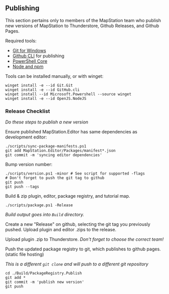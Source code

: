 ## Publishing

This section pertains only to members of the MapStation team who publish new versions of MapStation to Thunderstore, Github Releases, and Github Pages.

Required tools:

- [Git for Windows](https://gitforwindows.org/)
- [Github CLI](https://cli.github.com/) for publishing
- [PowerShell Core](https://learn.microsoft.com/en-us/powershell/scripting/install/installing-powershell-on-windows?view=powershell-7.4)
- [Node and npm](https://nodejs.org/en)

Tools can be installed manually, or with winget:

```shell
winget install -e --id Git.Git
winget install -e --id GitHub.cli
winget install --id Microsoft.Powershell --source winget
winget install -e --id OpenJS.NodeJS
```

### Release Checklist

*Do these steps to publish a new version*

Ensure published MapStation.Editor has same dependencies as development editor:

```shell
./scripts/sync-package-manifests.ps1
git add MapStation.Editor/Packages/manifest*.json
git commit -m 'syncing editor dependencies'
```

Bump version number:

```shell
./scripts/version.ps1 -minor # See script for supported -flags
# Don't forget to push the git tag to github
git push
git push --tags
```

Build & zip plugin, editor, package registry, and tutorial map.

```shell
./scripts/package.ps1 -Release
```

*Build output goes into `Build` directory.*

Create a new "Release" on github, selecting the git tag you previously pushed. Upload plugin and editor .zips to the release.

Upload plugin .zip to Thunderstore. *Don't forget to choose the correct team!*

Push the updated package registry to git, which publishes to github pages. (static file hosting)

*This is a different `git clone` and will push to a different git repository*

```shell
cd ./Build/PackageRegistry.Publish
git add *
git commit -m 'publish new version'
git push
```
